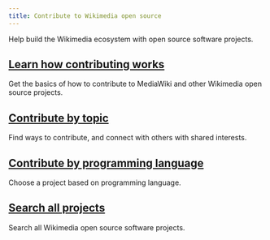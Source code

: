 ```yaml
---
title: Contribute to Wikimedia open source
---
```


Help build the Wikimedia ecosystem with open source software projects.

## [Learn how contributing works](overview.md)

Get the basics of how to contribute to MediaWiki and other Wikimedia open source projects.

## [Contribute by topic](by-topic.md)

Find ways to contribute, and connect with others with shared interests.

## [Contribute by programming language](by-language.md)

Choose a project based on programming language.

## [Search all projects](search.md)

Search all Wikimedia open source software projects.
